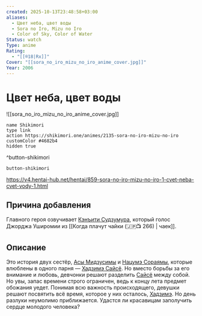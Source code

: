 ```yaml
---
created: 2025-10-13T23:48:58+03:00
aliases:
  - Цвет неба, цвет воды
  - Sora no Iro, Mizu no Iro
  - Color of Sky, Color of Water
Status: watch
Type: anime
Rating:
  - "[[®️18|Rx]]"
Cover: "[[sora_no_iro_mizu_no_iro_anime_cover.jpg]]"
Year: 2006
---
```


# Цвет неба, цвет воды

![[sora_no_iro_mizu_no_iro_anime_cover.jpg]]



```button
name Shikimori
type link
action https://shikimori.one/animes/2135-sora-no-iro-mizu-no-iro
customColor #4682b4
hidden true
```
^button-shikimori





`button-shikimori`

https://v4.hentai-hub.net/hentai/859-sora-no-iro-mizu-no-iro-1-cvet-neba-cvet-vody-1.html

## Причина добавления

Главного героя озвучивает [Кэнъити Судзумура](https://shikimori.one/people/5-kenichi-suzumura), который голос Джорджа Уширомии из [[Когда плачут чайки (🇯🇵📺 266) | чаек]].


## Описание

Это история двух сестёр, [Асы Мидзусимы](https://shikimori.one/characters/7388-asa-mizushima) и [Нацумэ Сораямы](https://shikimori.one/characters/7389-natsume-sorayama), которые влюблены в одного парня — [Хадзимэ Сайсё](https://shikimori.one/characters/14963-hajime-saisho). Но вместо борьбы за его внимание и любовь, девчонки решают разделить [Сайсё](https://shikimori.one/characters/14963-hajime-saisho) между собой. Но увы, запас времени строго ограничен, ведь к концу лета предмет обожания уедет. Понимая всю важность происходящего, девушки решают посвятить всё время, которое у них осталось, [Хадзимэ](https://shikimori.one/characters/14963-hajime-saisho). Но день разлуки неумолимо приближается. Удастся ли красавицам заполучить сердце молодого человека?

